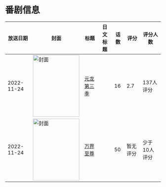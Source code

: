 # 番剧信息

|放送日期|封面|标题|日文标题|话数|评分|评分人数|
|---|---|---|---|---|---|---|
|2022-11-24|<img src="https://lain.bgm.tv/pic/cover/c/96/38/358648_t5K7d.jpg" alt="封面" style="width:150px;height:200px;object-fit:cover;">|[元龙 第三季](https://bangumi.tv/subject/358648)||16|2.7|137人评分|
|2022-11-24|<img src="https://lain.bgm.tv/pic/cover/c/ab/fb/405306_1KYLs.jpg" alt="封面" style="width:150px;height:200px;object-fit:cover;">|[万界至尊](https://bangumi.tv/subject/405306)||50|暂无评分|少于10人评分|
